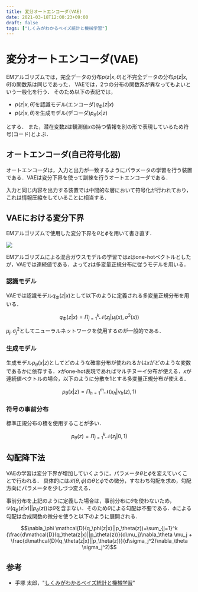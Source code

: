```yaml
---
title: 変分オートエンコーダ(VAE)
date: 2021-03-18T12:00:23+09:00
draft: false
tags: ["しくみがわかるベイズ統計と機械学習"] 
---
```

<!--more-->
# 変分オートエンコーダ(VAE)
EMアルゴリズムでは，完全データの分布$p(z|x,\theta)$と不完全データの分布$p(z|x,\hat{\theta})$の関数系は同じであった．
VAEでは，2つの分布の関数系が異なってもよいという一般化を行う．
そのため以下の表記では，

- $p(z|x,\hat{\theta})$を認識モデル(エンコーダ)$q_\Phi(z|x)$
- $p(z|x,\theta)$を生成モデル(デコーダ)$p_\theta(x|z)$

とする．
また，潜在変数$z$は観測値$x$の持つ情報を別の形で表現しているため符号(コード)とよぶ．

## オートエンコーダ(自己符号化器)
オートエンコーダは，入力と出力が一致するようにパラメータの学習を行う装置である．VAEは変分下界を使って訓練を行うオートエンコーダである．

入力と同じ内容を出力する装置では中間的な層において符号化が行われており，これは情報圧縮をしていることに相当する．

## VAEにおける変分下界
EMアルゴリズムで使用した変分下界を$\theta$と$\phi$を用いて書き直す．

![](.././VAE変分下界.png)

<!-- $$\mathcal{B}(\theta,\phi)=\sum_{i=1}^n(\mathbb{E}_{q_\phi(z^{(i)}|x^{(i)})}[\log p_\theta (x^{(\theta)}|z^{(i)})]-\mathcal{D}(q_\phi(z^{(i)}|x^{(i)})||p_\theta(z^{(i)}))$$ -->
EMアルゴリズムによる混合ガウスモデルの学習では$z$はone-hotベクトルとしたが，VAEでは連続値である．よって$z$は多変量正規分布に従うモデルを用いる．

### 認識モデル
VAEでは認識モデル$q_\Phi(z|x)$として以下のように定義される多変量正規分布を用いる．

$$q_\Phi(z|x)=\Pi_{j=1}^k\mathcal{N}(z_j|\mu_j(x),\sigma^2(x))$$

$\mu_j,\sigma_j^2$としてニューラルネットワークを使用するのが一般的である．

### 生成モデル
生成モデル$p_\theta(x|z)$としてどのような確率分布が使われるかは$x$がどのような変数であるかに依存する．$x$がone-hot表現であればマルチヌーイ分布が使える．$x$が連続値ベクトルの場合，以下のように分散を1とする多変量正規分布が使える．

$$p_\theta(x|z)=\Pi_{h=1}^m \mathcal{N}(x_h|\nu_h(z),1)$$

### 符号の事前分布
標準正規分布の積を使用することが多い．

$$p_\theta(z)=\Pi_{j=1}^k\mathcal{N}(z_j|0,1)$$

## 勾配降下法
VAEの学習は変分下界が増加していくように，パラメータ$\theta$と$\phi$を変えていくことで行われる．
具体的には$\mathcal{B}(\theta,\phi)$の$\theta$と$\phi$での微分，すなわち勾配を求め，勾配方向にパラメータを少しづつ変える．

事前分布を上記のように定義した場合は，事前分布に$\theta$を使わないため，$\mathcal{D}(q_\phi(z|x)||p_\theta(z))$は$\theta$を含まない．そのため$\theta$による勾配は不要である．$\phi$による勾配は合成関数の微分を使うと以下のように展開される．

$$\nabla_\phi \mathcal{D}(q_\phi(z|x)||p_\theta(z))=\sum_{j=1}^k
(\frac{d\mathcal{D}(q_\theta(z|x)||p_\theta(z))}{d\mu_j}\nabla_\theta \mu_j
+
\frac{d\mathcal{D}(q_\theta(z|x)||p_\theta(z))}{d\sigma_j^2}\nabla_\theta \sigma_j^2)$$

## 参考
- 手塚 太郎，"[しくみがわかるベイズ統計と機械学習](https://amzn.to/3cCILQM)"
